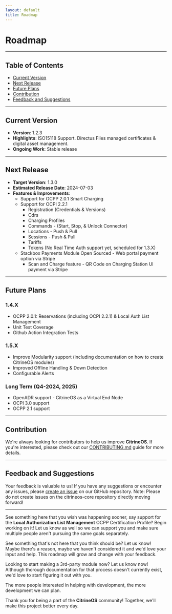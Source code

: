 ```yaml
---
layout: default
title: Roadmap
---
```


# Roadmap

---

## Table of Contents

- [Current Version](#current-version)
- [Next Release](#next-release)
- [Future Plans](#future-plans)
- [Contribution](#contribution)
- [Feedback and Suggestions](#feedback-and-suggestions)

---

## Current Version

- **Version**: 1.2.3
- **Highlights**: ISO15118 Support. Directus Files managed certificates & digital asset management.
- **Ongoing Work**: Stable release

---

## Next Release

- **Target Version**: 1.3.0
- **Estimated Release Date**: 2024-07-03
- **Features & Improvements**:
  - Support for OCPP 2.0.1 Smart Charging
  - Support for OCPI 2.2.1
    - Registration (Credentials & Versions)
    - Cdrs
    - Charging Profiles
    - Commands - (Start, Stop, & Unlock Connector)
    - Locations - Push & Pull
    - Sessions - Push & Pull
    - Tariffs
    - Tokens (No Real Time Auth support yet, scheduled for 1.3.X)
  - Stackbox Payments Module Open Sourced - Web portal payment option via Stripe
    - Scan and Charge feature - QR Code on Charging Station UI payment via Stripe

---

## Future Plans

### 1.4.X
- OCPP 2.0.1: Reservations (including OCPI 2.2.1) & Local Auth List Management
- Unit Test Coverage
- Github Action Integration Tests

### 1.5.X
- Improve Modularity support (including documentation on how to create CitrineOS modules)
- Improved Offline Handling & Down Detection
- Configurable Alerts

### Long Term (Q4-2024, 2025)
- OpenADR support - CitrineOS as a Virtual End Node
- OCPI 3.0 support
- OCPP 2.1 support

---

## Contribution

We're always looking for contributors to help us improve **CitrineOS**. If you're interested, please check out our [CONTRIBUTING.md](https://github.com/citrineos/citrineos/blob/main/CONTRIBUTING.md) guide for more details.

---

## Feedback and Suggestions

Your feedback is valuable to us! If you have any suggestions or encounter any issues, please [create an issue](https://github.com/citrineos/citrineos/issues) on our GitHub repository. Note: Please do not create issues on the citrineos-core repository directly moving forward!

---

See something here that you wish was happening sooner, say support for the **Local Authorization List Management** OCPP Certification Profile? Begin working on it! Let us know as well so we can support you and make sure multiple people aren't pursuing the same goals separately.

See something that's not here that you think should be? Let us know! Maybe there's a reason, maybe we haven't considered it and we'd love your input and help. This roadmap will grow and change with your feedback.

Looking to start making a 3rd-party module now? Let us know now! Although thorough documentation for that process doesn't currently exist, we'd love to start figuring it out with you.

The more people interested in helping with development, the more development we can plan.

Thank you for being a part of the **CitrineOS** community! Together, we'll make this project better every day.

[Tests]: TESTS.md